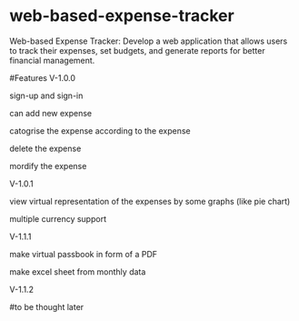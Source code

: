 # web-based-expense-tracker
Web-based Expense Tracker: Develop a web application that allows users to track their expenses, set budgets, and generate reports for better financial management.

#Features
V-1.0.0

  sign-up and sign-in
  
  can add new expense
  
  catogrise the expense according to the expense
  
  delete the expense 
  
  mordify the expense
  

V-1.0.1

  view virtual representation of the expenses by some graphs (like pie chart)
  
  multiple currency support

V-1.1.1

  make virtual passbook in form of a PDF
  
  make excel sheet from monthly data

V-1.1.2

  #to be thought later
